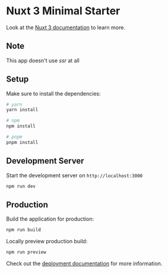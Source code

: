 # Nuxt 3 Minimal Starter

Look at the [Nuxt 3 documentation](https://nuxt.com/docs/getting-started/introduction) to learn more.

## Note

This app doesn't use _ssr_ at all

## Setup

Make sure to install the dependencies:

```bash
# yarn
yarn install

# npm
npm install

# pnpm
pnpm install
```

## Development Server

Start the development server on `http://localhost:3000`

```bash
npm run dev
```

## Production

Build the application for production:

```bash
npm run build
```

Locally preview production build:

```bash
npm run preview
```

Check out the [deployment documentation](https://nuxt.com/docs/getting-started/deployment) for more information.
